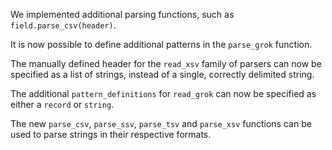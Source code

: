 We implemented additional parsing functions, such as `field.parse_csv(header)`.

It is now possible to define additional patterns in the `parse_grok` function.

The manually defined header for the `read_xsv` family of parsers can now be
specified as a list of strings, instead of a single, correctly delimited string.

The additional `pattern_definitions` for `read_grok` can now be specified as
either a `record` or `string`.

The new `parse_csv`, `parse_ssv`, `parse_tsv` and `parse_xsv` functions can be
used to parse strings in their respective formats.
